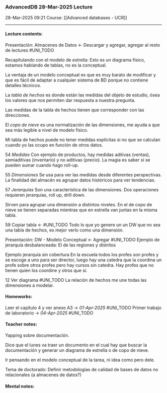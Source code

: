 ### AdvancedDB 28-Mar-2025 Lecture

28-Mar-2025 09:21
Course: [[Advanced databases - UCR]]
___
#### **Lecture contents:**
Presentación: Almacenes de Datos <- Descargar y agregar, agregar al resto de lectures #UNI_TODO

Recapitulando con el modelo de estrella: Esto es un diagrama físico, estamos hablando de tablas, no es la conceptual.

La ventaja de un modelo conceptual es que es muy barato de modificar y que es fácil de adaptar a cualquier sistema de BD porque no contiene detalles técnicos.

La _tabla de hechos_ es donde están las medidas del objeto de estudio, ósea los valores que nos permiten dar respuesta a nuestra pregunta. 

Las medidas de la tabla de hechos tienen que corresponder con las direcciones.

El _copo de nieve_ es una normalización de las dimensiones, me ayuda a que sea más legible a nivel de modelo físico.

Mi tabla de hechos puede no tener medidas explícitas si no que se calculan cuando yo las ocupo en función de otros datos. 

54
_Medidas_ 
Con ejemplo de productos, hay medidas aditivas (ventas), semiaditivas (inventario) y no aditivas (precio). La magia es saber si se pueden sumar cuando hago roll-up.

55
_Dimensiones_
Se usa para ver las medidas desde diferentes perspectivas.
La finalidad del almacén es agrupar datos históricos para ver tendencias.

57
_Jerarquías_
Son una característica de las dimensiones.
Dos operaciones requieren jerarquías,  roll up, drill down.

Sirven para agrupar una dimensión a distintos niveles. En el de copo de nieve se tienen separadas mientras que en estrella van juntas en la misma tabla.

59
Copiar tabla <- #UNI_TODO 
Todo lo que yo genere un un DW que no sea una tabla de hechos, es mejor verlo como una dimensión.

Presentación: DW - Modelo Conceptual <- Agregar #UNI_TODO 
Ejemplo de jerarquía desbalanceada:
El de las regiones y distritos

Ejemplo jerarquía sin cobertura
En la escuela todos los profes son profes y se escoge a uno para ser director, luego hay una catedra que la coordina un profe sobre otros profes pero hay cursos sin catedra. Hay profes que no tienen quien los coordine y otros que sí.

12
Ver diagrama #UNI_TODO 
La relación de hechos me une todas las dimensiones a modelar. 

#### **Homeworks:**
Leer el capítulo 4 y ver anexo A3 -> _01-Apr-2025_ #UNI_TODO
Primer trabajo de laboratorio -> _04-Apr-2025_ #UNI_TODO

#### **Teacher notes:**
Yapping sobre documentación.

Dice que el lunes va traer un documento en el cual hay que buscar la documentación y generar un diagrama de estrella o de copo de nieve.

Ir pensando en el modelo conceptual de la tarea, ni idea como pero dele.

Tema de doctorado: Definir metodologías de calidad de bases de datos no relacionales (a almacenes de datos?)

#### **Mental notes:**